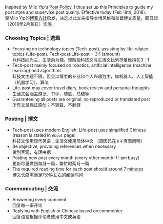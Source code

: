Inspired by Milo Yip's [Post Policy][1], I thus set up this Principles to guide my post style and supervise post quality. Effective today (Feb 18th, 2018).  
受Milo Yip的[博客方针][1]启发，决定以此文来指导本博风格和监督博文质量。即日起（2018年2月18日）实施。

### Choosing Topics | 选题
- Focusing on technology topics (Tech-post), assisting by life-related topics (Life-post). Tech-post:Life-post = 3:1 (amount)  
    以科技向为主，生活向为辅。现阶段科技文与生活文比列尽量维持在3：1
- Tech-post mainly focused on robotics, artificial intelligence (machine learning) and algorithms  
    科技文主题不限，但会以博主的专业和个人兴趣为主，如机器人、人工智能（机器学习）、算法
- Life-post may cover travel diary, book review and personal thoughts  
    生活文会涵盖游记、书评、随感、总结等
- Guaranteeing all posts are original; no reproduced or translated post  
    所有文章保证原创；不转载、不翻译

### Posting | 撰文
- Tech-post uses modern English; Life-post uses simplified Chinese (reason is stated in `About` page)  
    科技文使用现代英语；生活文使用简体中文 （原因已在`关于`页面阐明）
- Be objective; providing references when necessary  
    做到客观，有理由据
- Posting new post every month (every other month if I am busy)  
    更新尽量做到每月一篇，繁忙时两月一篇
- The required reading time for each post should around [7 minutes][2]  
    博文长度需满足7分钟左右的阅读时间

### Communicating | 交流
- Answering every comment  
    回复每一条评论
- Replying with English or Chinese based on commenter  
    回复语言根据评论者使用中文或英语

[1]: http://www.cnblogs.com/miloyip/archive/2010/06/14/BlogPolicy.html
[2]: https://medium.com/data-lab/the-optimal-post-is-7-minutes-74b9f41509b